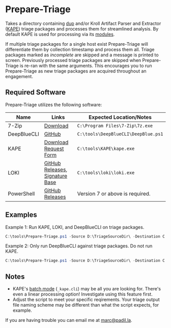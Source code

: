 # Prepare-Triage

Takes a directory containing [dup](https://tzworks.net/prototype_page.php?proto_id=37) and/or Kroll Artifact Parser and Extractor ([KAPE](https://www.kroll.com/en/services/cyber-risk/investigate-and-respond/kroll-artifact-parser-extractor-kape)) triage packages and processes them for streamlined analysis. By default KAPE is used for processing via its [modules](https://ericzimmerman.github.io/KapeDocs/#!Pages\2.2-Modules.md).

If multiple triage packages for a single host exist Prepare-Triage will differentiate them by collection timestamp and process them all. Triage packages marked as *incomplete* are skipped and a message is printed to screen. Previously processed triage packages are skipped when Prepare-Triage is re-ran with the same arguments. This encourages you to run Prepare-Triage as new triage packages are acquired throughout an engagement.

## Required Software

Prepare-Triage utilizes the following software:

|Name|Links|Expected Location/Notes|
|----|----|----|
|7-Zip|[Download](https://www.7-zip.org/download.html)|`C:\Program Files\7-Zip\7z.exe`|
|DeepBlueCLI|[GitHub](https://github.com/sans-blue-team/DeepBlueCLI)|`C:\tools\DeepBlueCLI\DeepBlue.ps1`|
|KAPE|[Download Request Form](https://www.kroll.com/en/services/cyber-risk/investigate-and-respond/kroll-artifact-parser-extractor-kape)|`C:\tools\KAPE\kape.exe`|
|LOKI|[GitHub Releases](https://github.com/Neo23x0/Loki/releases), [Signature Base](https://github.com/Neo23x0/signature-base)|`C:\tools\loki\loki.exe`|
|PowerShell|[GitHub Releases](https://github.com/PowerShell/powershell/releases)|Version 7 or above is required.|

## Examples

Example 1: Run KAPE, LOKI, and DeepBlueCLI on triage packages.

```PowerShell
C:\tools\Prepare-Triage.ps1 -Source D:\TriageSourceDir\ -Destination C:\OutputDir\ -Scans Loki,DeepBlueCLI
```

Example 2: Only run DeepBlueCLI against triage packages. Do not run KAPE.

```PowerShell
C:\tools\Prepare-Triage.ps1 -Source D:\TriageSourceDir\ -Destination C:\OutputDir\ -Scans DeepBlueCLI -NoKape
```

## Notes

- KAPE's [batch mode](https://ericzimmerman.github.io/KapeDocs/#!Pages\3.1-Batch-mode.md) (`_kape.cli`) may be all you are looking for. There's even a linear processing option! Investigate using this feature first.
- Adjust the script to meet your specific reqirements. Your triage output file naming scheme may be different than what the script expects, for example.

If you are having trouble you can email me at [marc@padil.la](mailto:marc@padil.la).